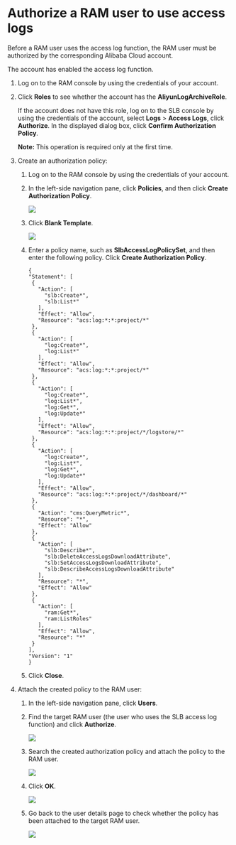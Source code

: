 # Authorize a RAM user to use access logs

Before a RAM user uses the access log function, the RAM user must be authorized by the corresponding Alibaba Cloud account.

The account has enabled the access log function.

1.  Log on to the RAM console by using the credentials of your account.
2.  Click **Roles** to see whether the account has the **AliyunLogArchiveRole**.

    If the account does not have this role, log on to the SLB console by using the credentials of the account, select **Logs** \> **Access Logs**, click **Authorize**. In the displayed dialog box, click **Confirm Authorization Policy**.

    **Note:** This operation is required only at the first time.


1.  Create an authorization policy:

    1.  Log on to the RAM console by using the credentials of your account.

    2.  In the left-side navigation pane, click **Policies**, and then click **Create Authorization Policy**.

        ![](https://static-aliyun-doc.oss-cn-hangzhou.aliyuncs.com/assets/img/en-US/0735651851/p2509.png)

    3.  Click **Blank Template**.

        ![](https://static-aliyun-doc.oss-cn-hangzhou.aliyuncs.com/assets/img/en-US/1735651851/p2510.png)

    4.  Enter a policy name, such as **SlbAccessLogPolicySet**, and then enter the following policy. Click **Create Authorization Policy**.

        ```
        {
        "Statement": [
         {
           "Action": [
             "slb:Create*",
             "slb:List*"
           ],
           "Effect": "Allow",
           "Resource": "acs:log:*:*:project/*"
         },
         {
           "Action": [
             "log:Create*",
             "log:List*"
           ],
           "Effect": "Allow",
           "Resource": "acs:log:*:*:project/*"
         },
         {
           "Action": [
             "log:Create*",
             "log:List*",
             "log:Get*",
             "log:Update*"
           ],
           "Effect": "Allow",
           "Resource": "acs:log:*:*:project/*/logstore/*"
         },
         {
           "Action": [
             "log:Create*",
             "log:List*",
             "log:Get*",
             "log:Update*"
           ],
           "Effect": "Allow",
           "Resource": "acs:log:*:*:project/*/dashboard/*"
         },
         {
           "Action": "cms:QueryMetric*",
           "Resource": "*",
           "Effect": "Allow"
         },
         {
           "Action": [
             "slb:Describe*",
             "slb:DeleteAccessLogsDownloadAttribute",
             "slb:SetAccessLogsDownloadAttribute",
             "slb:DescribeAccessLogsDownloadAttribute"
           ],
           "Resource": "*",
           "Effect": "Allow"
         },
         {
           "Action": [
             "ram:Get*",
             "ram:ListRoles"
           ],
           "Effect": "Allow",
           "Resource": "*"
         }
        ],
        "Version": "1"
        }
        ```

    5.  Click **Close**.

2.  Attach the created policy to the RAM user:

    1.  In the left-side navigation pane, click **Users**.

    2.  Find the target RAM user \(the user who uses the SLB access log function\) and click **Authorize**.

        ![](https://static-aliyun-doc.oss-cn-hangzhou.aliyuncs.com/assets/img/en-US/1735651851/p2512.png)

    3.  Search the created authorization policy and attach the policy to the RAM user.

        ![](https://static-aliyun-doc.oss-cn-hangzhou.aliyuncs.com/assets/img/en-US/1735651851/p2513.png)

    4.  Click **OK**.

        ![](https://static-aliyun-doc.oss-cn-hangzhou.aliyuncs.com/assets/img/en-US/1735651851/p2514.png)

    5.  Go back to the user details page to check whether the policy has been attached to the target RAM user.

        ![](https://static-aliyun-doc.oss-cn-hangzhou.aliyuncs.com/assets/img/en-US/1735651851/p2515.png)


